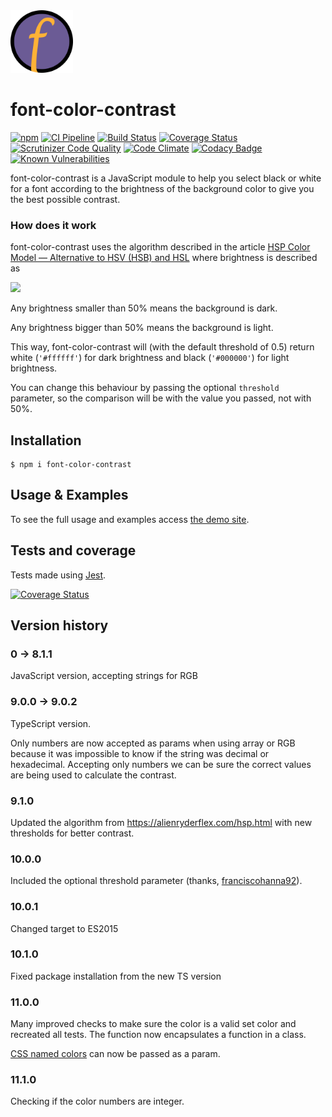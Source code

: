 <img src="https://raw.githubusercontent.com/russoedu/font-color-contrast-demo/main/src/assets/font-color-contrast-logo.svg" width="100px" />

# font-color-contrast

[![npm](https://img.shields.io/npm/v/font-color-contrast.svg)](https://www.npmjs.com/package/font-color-contrast)
[![CI Pipeline](https://github.com/russoedu/font-color-contrast/actions/workflows/main.yml/badge.svg)](https://github.com/russoedu/font-color-contrast/actions/workflows/main.yml)
[![Build Status](https://scrutinizer-ci.com/g/russoedu/font-color-contrast/badges/build.png?b=master)](https://scrutinizer-ci.com/g/russoedu/font-color-contrast/build-status/master)
[![Coverage Status](https://coveralls.io/repos/github/russoedu/font-color-contrast/badge.svg?branch=master)](https://coveralls.io/github/russoedu/font-color-contrast?branch=master)
[![Scrutinizer Code Quality](https://scrutinizer-ci.com/g/russoedu/font-color-contrast/badges/quality-score.png?b=master)](https://scrutinizer-ci.com/g/russoedu/font-color-contrast/?branch=master)
[![Code Climate](https://codeclimate.com/github/dwyl/esta/badges/gpa.svg)](https://codeclimate.com/github/russoedu/font-color-contrast)
[![Codacy Badge](https://app.codacy.com/project/badge/Grade/320aed91c5c5438397df48b1cc85cc8a)](https://www.codacy.com/gh/russoedu/font-color-contrast/dashboard?utm_source=github.com&amp;utm_medium=referral&amp;utm_content=russoedu/font-color-contrast&amp;utm_campaign=Badge_Grade)
[![Known Vulnerabilities](https://snyk.io/test/npm/font-color-contrast/badge.svg)](https://snyk.io/test/npm/font-color-contrast)


font-color-contrast is a JavaScript module to help you select black or white for a font according to the brightness of the background color to give you the best possible contrast.

### How does it work

font-color-contrast uses the algorithm described in the article [HSP Color Model — Alternative to HSV (HSB) and HSL](https://alienryderflex.com/hsp.html) where brightness is described as 

<p>
  <img src="https://render.githubusercontent.com/render/math?math=brightness=\sqrt{0.299 * red^2 %2B 0.587 * green^2 %2B 0.114 * blue^2}">
</p>

Any brightness smaller than 50% means the background is dark.

Any brightness bigger than 50% means the background is light.

This way, font-color-contrast will (with the default threshold of 0.5) return white (`'#ffffff'`) for dark brightness and black (`'#000000'`) for light brightness.

You can change this behaviour by passing the optional `threshold` parameter, so the comparison will be with the value you passed, not with 50%.


## Installation

    $ npm i font-color-contrast

## Usage & Examples
To see the full usage and examples access [the demo site](https://russoedu.github.io/font-color-contrast-demo/#/).

## Tests and coverage

Tests made using [Jest](https://jestjs.io/).

[![Coverage Status](https://coveralls.io/repos/github/russoedu/font-color-contrast/badge.svg?branch=ts)](https://coveralls.io/github/russoedu/font-color-contrast?branch=ts)

## Version history

### 0 -> 8.1.1
JavaScript version, accepting strings for RGB

### 9.0.0 -> 9.0.2
TypeScript version.

Only numbers are now accepted as params when using array or RGB because it was impossible to know if the string was decimal or hexadecimal. Accepting only numbers we can be sure the correct values are being used to calculate the contrast.

### 9.1.0
Updated the algorithm from https://alienryderflex.com/hsp.html with new thresholds for better contrast.

### 10.0.0
Included the optional threshold parameter (thanks, [franciscohanna92](https://github.com/franciscohanna92)).

### 10.0.1
Changed target to ES2015

### 10.1.0
Fixed package installation from the new TS version

### 11.0.0
Many improved checks to make sure the color is a valid set color and recreated all tests. The function now encapsulates a function in a class.

[CSS named colors](https://www.w3.org/wiki/CSS/Properties/color/keywords) can now be passed as a param.

### 11.1.0
Checking if the color numbers are integer.
